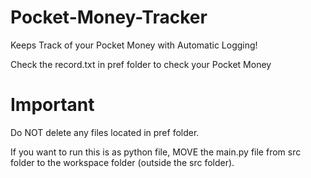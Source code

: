 # Pocket-Money-Tracker

Keeps Track of your Pocket Money with Automatic Logging!

Check the record.txt in pref folder to check your Pocket Money

# Important

Do NOT delete any files located in pref folder.

If you want to run this is as python file, MOVE the main.py file from src folder to the workspace folder (outside the src folder).
